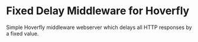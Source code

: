 # Fixed Delay Middleware for Hoverfly

Simple Hoverfly middleware webserver which delays all HTTP responses by a fixed value.